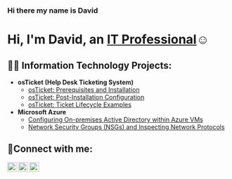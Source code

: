 ### Hi there my name is David

<h1>Hi, I'm David, an <a href="https://linkedin.com/in/Josh">IT Professional</a>☺</h1>

<h2>👨‍💻 Information Technology Projects:</h2>

- <b>osTicket (Help Desk Ticketing System)</b>
  - [osTicket: Prerequisites and Installation](https://github.com/Davidtorpey89/osticket-prereqs)
  - [osTicket: Post-Installation Configuration](https://github.com/Davidtorpey89/post-install-config)
  - [osTicket: Ticket Lifecycle Examples](https://github.com/Davidtorpey89/ticket-lifecycle)
- <b>Microsoft Azure</b>
  - [Configuring On-premises Active Directory within Azure VMs](https://github.com/Davidtorpey89/configure-ad)
  - [Network Security Groups (NSGs) and Inspecting Network Protocols](https://github.com/Davidtorpey89/azure-network-protocols)

<h2>🤳Connect with me:</h2>

[<img align="left" alt="Josh | Twitter" width="22px" src="https://cdn.jsdelivr.net/npm/simple-icons@v3/icons/twitter.svg" />][twitter]
[<img align="left" alt="Josh | LinkedIn" width="22px" src="https://cdn.jsdelivr.net/npm/simple-icons@v3/icons/linkedin.svg" />][linkedin]
[<img align="left" alt="Josh | Instagram" width="22px" src="https://cdn.jsdelivr.net/npm/simple-icons@v3/icons/instagram.svg" />][instagram]

[twitter]: https://twitter.com/Josh
[instagram]: https://www.instagram.com/Josh
[linkedin]: https://linkedin.com/in/Josh
